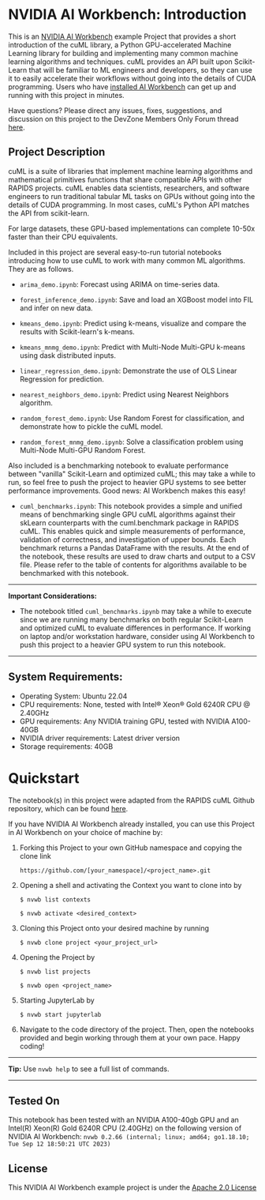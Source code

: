 # NVIDIA AI Workbench: Introduction
This is an [NVIDIA AI Workbench](https://developer.nvidia.com/blog/develop-and-deploy-scalable-generative-ai-models-seamlessly-with-nvidia-ai-workbench/) example Project that provides a short introduction of the cuML library, a Python GPU-accelerated Machine Learning library for building and implementing many common machine learning algorithms and techniques. cuML provides an API built upon Scikit-Learn that will be familiar to ML engineers and developers, so they can use it to easily accelerate their workflows without going into the details of CUDA programming. Users who have [installed AI Workbench](https://www.nvidia.com/en-us/deep-learning-ai/solutions/data-science/workbench/) can get up and running with this project in minutes. 

Have questions? Please direct any issues, fixes, suggestions, and discussion on this project to the DevZone Members Only Forum thread [here](https://forums.developer.nvidia.com/t/support-workbench-example-project-rapids-cuml/278373). 

## Project Description
cuML is a suite of libraries that implement machine learning algorithms and mathematical primitives functions that share compatible APIs with other RAPIDS projects. cuML enables data scientists, researchers, and software engineers to run traditional tabular ML tasks on GPUs without going into the details of CUDA programming. In most cases, cuML's Python API matches the API from scikit-learn.

For large datasets, these GPU-based implementations can complete 10-50x faster than their CPU equivalents. 

Included in this project are several easy-to-run tutorial notebooks introducing how to use cuML to work with many common ML algorithms. They are as follows. 

* ```arima_demo.ipynb```: Forecast using ARIMA on time-series data.
  
* ```forest_inference_demo.ipynb```: Save and load an XGBoost model into FIL and infer on new data.
  
* ```kmeans_demo.ipynb```: Predict using k-means, visualize and compare the results with Scikit-learn's k-means.
  
* ```kmeans_mnmg_demo.ipynb```: Predict with Multi-Node Multi-GPU k-means using dask distributed inputs.
  
* ```linear_regression_demo.ipynb```: Demonstrate the use of OLS Linear Regression for prediction.
  
* ```nearest_neighbors_demo.ipynb```: Predict using Nearest Neighbors algorithm.
  
* ```random_forest_demo.ipynb```: Use Random Forest for classification, and demonstrate how to pickle the cuML model.
  
* ```random_forest_mnmg_demo.ipynb```: Solve a classification problem using Multi-Node Multi-GPU Random Forest.

Also included is a benchmarking notebook to evaluate performance between "vanilla" Scikit-Learn and optimized cuML; this may take a while to run, so feel free to push the project to heavier GPU systems to see better performance improvements. Good news: AI Workbench makes this easy!  

* ```cuml_benchmarks.ipynb```: This notebook provides a simple and unified means of benchmarking single GPU cuML algorithms against their skLearn counterparts with the cuml.benchmark package in RAPIDS cuML. This enables quick and simple measurements of performance, validation of correctness, and investigation of upper bounds. Each benchmark returns a Pandas DataFrame with the results. At the end of the notebook, these results are used to draw charts and output to a CSV file. Please refer to the table of contents for algorithms available to be benchmarked with this notebook.

---
**Important Considerations:**
* The notebook titled ```cuml_benchmarks.ipynb``` may take a while to execute since we are running many benchmarks on both regular Scikit-Learn and optimized cuML to evaluate differences in performance. If working on laptop and/or workstation hardware, consider using AI Workbench to push this project to a heavier GPU system to run this notebook. 

---

## System Requirements:
* Operating System: Ubuntu 22.04
* CPU requirements: None, tested with Intel&reg; Xeon&reg; Gold 6240R CPU @ 2.40GHz
* GPU requirements: Any NVIDIA training GPU, tested with NVIDIA A100-40GB
* NVIDIA driver requirements: Latest driver version
* Storage requirements: 40GB

# Quickstart
The notebook(s) in this project were adapted from the RAPIDS cuML Github repository, which can be found [here](https://github.com/rapidsai/cuml/tree/branch-23.10/notebooks).

If you have NVIDIA AI Workbench already installed, you can use this Project in AI Workbench on your choice of machine by:
1. Forking this Project to your own GitHub namespace and copying the clone link

   ```https://github.com/[your_namespace]/<project_name>.git```
   
2. Opening a shell and activating the Context you want to clone into by

   ```
   $ nvwb list contexts
   
   $ nvwb activate <desired_context>
   ```
   
3. Cloning this Project onto your desired machine by running

   ```
   $ nvwb clone project <your_project_url>
   ```
   
4. Opening the Project by

   ```
   $ nvwb list projects
   
   $ nvwb open <project_name>
   ```
   
5. Starting JupyterLab by

   ```
   $ nvwb start jupyterlab
   ```

6. Navigate to the code directory of the project. Then, open the notebooks provided and begin working through them at your own pace. Happy coding!

---
**Tip:** Use ```nvwb help``` to see a full list of commands. 

---

## Tested On
This notebook has been tested with an NVIDIA A100-40gb GPU and an Intel(R) Xeon(R) Gold 6240R CPU (2.40GHz) on the following version of NVIDIA AI Workbench: ```nvwb 0.2.66 (internal; linux; amd64; go1.18.10; Tue Sep 12 18:50:21 UTC 2023)```

## License
This NVIDIA AI Workbench example project is under the [Apache 2.0 License](https://github.com/nv-edwli/rapids-cuml/blob/main/LICENSE.txt)
